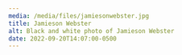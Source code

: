 ```yaml
---
media: /media/files/jamiesonwebster.jpg
title: Jamieson Webster
alt: Black and white photo of Jamieson Webster
date: 2022-09-20T14:07:00-0500
---
```

